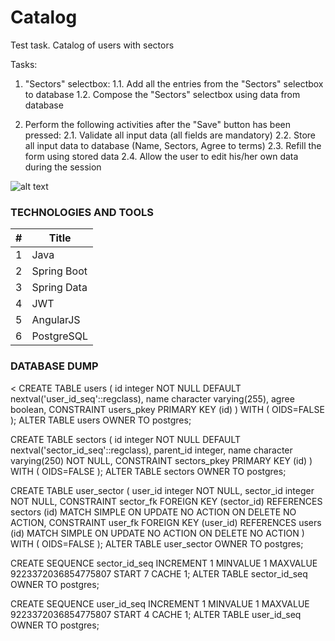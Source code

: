 # Catalog
Test task. Catalog of users with sectors

Tasks:
 
1. "Sectors" selectbox:
1.1. Add all the entries from the "Sectors" selectbox to database
1.2. Compose the "Sectors" selectbox using data from database
 
2. Perform the following activities after the "Save" button has been pressed: 
2.1. Validate all input data (all fields are mandatory)
2.2. Store all input data to database (Name, Sectors, Agree to terms)
2.3. Refill the form using stored data 
2.4. Allow the user to edit his/her own data during the session

![alt text](http://take.ms/vKTFD)

### TECHNOLOGIES AND TOOLS

| # | Title |
|---| ----- |
|1| Java |
|2| Spring Boot |
|3| Spring Data |
|4| JWT |
|5| AngularJS |
|6| PostgreSQL |


### DATABASE DUMP

<
CREATE TABLE users
(
  id integer NOT NULL DEFAULT nextval('user_id_seq'::regclass),
  name character varying(255),
  agree boolean,
  CONSTRAINT users_pkey PRIMARY KEY (id)
)
WITH (
  OIDS=FALSE
);
ALTER TABLE users
  OWNER TO postgres;
  
CREATE TABLE sectors
(
  id integer NOT NULL DEFAULT nextval('sector_id_seq'::regclass),
  parent_id integer,
  name character varying(250) NOT NULL,
  CONSTRAINT sectors_pkey PRIMARY KEY (id)
)
WITH (
  OIDS=FALSE
);
ALTER TABLE sectors
  OWNER TO postgres;

CREATE TABLE user_sector
(
  user_id integer NOT NULL,
  sector_id integer NOT NULL,
  CONSTRAINT sector_fk FOREIGN KEY (sector_id)
      REFERENCES sectors (id) MATCH SIMPLE
      ON UPDATE NO ACTION ON DELETE NO ACTION,
  CONSTRAINT user_fk FOREIGN KEY (user_id)
      REFERENCES users (id) MATCH SIMPLE
      ON UPDATE NO ACTION ON DELETE NO ACTION
)
WITH (
  OIDS=FALSE
);
ALTER TABLE user_sector
  OWNER TO postgres;

CREATE SEQUENCE sector_id_seq
  INCREMENT 1
  MINVALUE 1
  MAXVALUE 9223372036854775807
  START 7
  CACHE 1;
ALTER TABLE sector_id_seq
  OWNER TO postgres;

CREATE SEQUENCE user_id_seq
  INCREMENT 1
  MINVALUE 1
  MAXVALUE 9223372036854775807
  START 4
  CACHE 1;
ALTER TABLE user_id_seq
  OWNER TO postgres;
>

